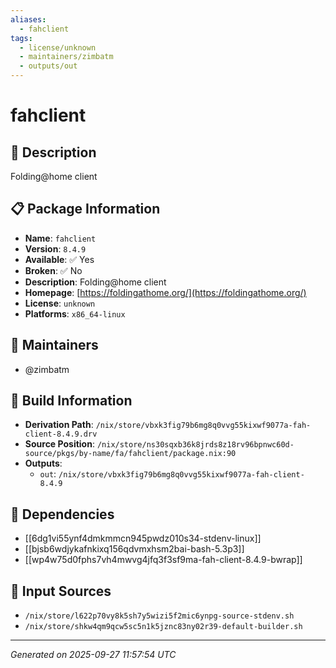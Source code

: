 ```yaml
---
aliases:
  - fahclient
tags:
  - license/unknown
  - maintainers/zimbatm
  - outputs/out
---
```


# fahclient

## 📝 Description

Folding@home client

## 📋 Package Information

- **Name**: `fahclient`
- **Version**: `8.4.9`
- **Available**: ✅ Yes
- **Broken**: ✅ No
- **Description**: Folding@home client
- **Homepage**: [https://foldingathome.org/](https://foldingathome.org/)
- **License**: `unknown`
- **Platforms**: `x86_64-linux`
## 👥 Maintainers

- @zimbatm


## 🔧 Build Information

- **Derivation Path**: `/nix/store/vbxk3fig79b6mg8q0vvg55kixwf9077a-fah-client-8.4.9.drv`
- **Source Position**: `/nix/store/ns30sqxb36k8jrds8z18rv96bpnwc60d-source/pkgs/by-name/fa/fahclient/package.nix:90`
- **Outputs**:
  - `out`:  `/nix/store/vbxk3fig79b6mg8q0vvg55kixwf9077a-fah-client-8.4.9`

## 🔗 Dependencies

- [[6dg1vi55ynf4dmkmmcn945pwdz010s34-stdenv-linux]]
- [[bjsb6wdjykafnkixq156qdvmxhsm2bai-bash-5.3p3]]
- [[wp4w75d0fphs7vh4mwvg4jfq3f3sf9ma-fah-client-8.4.9-bwrap]]

## 📁 Input Sources

- `/nix/store/l622p70vy8k5sh7y5wizi5f2mic6ynpg-source-stdenv.sh`
- `/nix/store/shkw4qm9qcw5sc5n1k5jznc83ny02r39-default-builder.sh`

---
*Generated on 2025-09-27 11:57:54 UTC*
